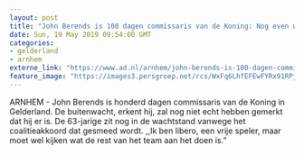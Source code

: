 ```yaml
---
layout: post
title: "John Berends is 100 dagen commissaris van de Koning: Nog even wennen aan de reuring"
date: Sun, 19 May 2019 09:54:00 GMT
categories: 
- gelderland 
- arnhem 
externe_link: "https://www.ad.nl/arnhem/john-berends-is-100-dagen-commissaris-van-de-koning-nog-even-wennen-aan-de-reuring~acc1332f/"
feature_image: "https://images3.persgroep.net/rcs/WxFq6LhfEFEwFYRx91RPjr9TpMM/diocontent/148429038/_fitwidth/400/?appId=21791a8992982cd8da851550a453bd7f&quality=0.7"
---
```


ARNHEM - John Berends is honderd dagen commissaris van de Koning in Gelderland. De buitenwacht, erkent hij, zal nog niet echt hebben gemerkt dat hij er is. De 63-jarige zit nog in de wachtstand vanwege het coalitieakkoord dat gesmeed wordt. ,,Ik ben libero, een vrije speler, maar moet wel kijken wat de rest van het team aan het doen is.”
